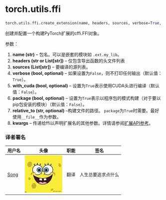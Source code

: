 

# torch.utils.ffi

```py
torch.utils.ffi.create_extension(name, headers, sources, verbose=True, with_cuda=False, package=False, relative_to='.', **kwargs)
```

创建并配置一个构建PyTorch扩展的cffi.FFI对象。

参数：

1.  **name (str)** – 包名。可以是嵌套的模块如 `.ext.my_lib`。
2.  **headers (str or List[str])** – 仅包含导出函数的头文件列表
3.  **sources (List[str])** – 要编译的源列表。
4.  **verbose (bool, optional)** – 如果设置为`False`，则不打印任何输出（默认值：`True`）。
5.  **with_cuda (bool, optional)** – 设置为`True`表示使用CUDA头进行编译（默认值：`False`）。
6.  **package (bool, optional)** – 设置为`True`表示以程序包的模式构建（对于要以pip包安装的模块）（默认值：`False`）。
7.  **relative_to (str, optional)** –构建文件的路径。 `package`为`True`时需要。最好使用`__file__`作为参数。
8.  **kwargs** – 传递给ffi以声明扩展名的其他参数。详情请参阅[扩展API参考](https://docs.python.org/3/distutils/apiref.html#distutils.core.Extension)。

### 译者署名

| 用户名 | 头像 | 职能 | 签名 |
| --- | --- | --- | --- |
| [Song](https://ptorch.com) | ![](img/2018033000352689884.jpeg) | 翻译 | 人生总要追求点什么 |

